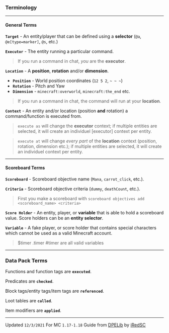 ### Terminology
---
#### General Terms

**`Target`** - An entity/player that can be defined using a **selector** (`@a`, `@e[type=marker]`, `@s`, etc.)

**`Executor`** - The entity running a particular command.
> If you run a command in chat, *you* are the **executor**.

**`Location`** - A **position**, **rotation** and/or **dimension**.
 - **`Position`** - World position coordinates (`12 5 2`, `~ ~ ~`)
 - **`Rotation`** - Pitch and Yaw
 - **`Dimension`** - `minecraft:overworld`, `minecraft:the_end` etc.
> If you run a command in chat, the command will run at your **location**.

**`Context`** - An entity and/or location (position **and** rotation) a command/function is executed from.
> `execute as` will change the **executor** context; if multiple entities are selected, it will create an individuel [executor] context per entity.

> `execute at` will change *every part* of the **location** context (position, rotation, dimension etc.); if multiple entities are selected, it will create an individuel context per entity.



---

#### Scoreboard Terms

**`Scoreboard`** - Scoreboard objective name (`Mana`, `carrot_click`, etc.).

**`Criteria`** - Scoreboard objective criteria (`dummy`, `deathCount`, etc.).
> First you make a scoreboard with `scoreboard objectives add <scoreboard_name> <criteria>`

**`Score Holder`** - An entity, player, or **variable** that is able to hold a scoreboard value.
Score holders can be an **entity selector**.

**`Variable`** - A fake player, or score holder that contains special characters which cannot be used as a valid Minecraft account.
> $timer .timer #timer are all valid variables

---


### Data Pack Terms

Functions and function tags are **`executed`**.

Predicates are **`checked`**.

Block tags/entity tags/item tags are **`referenced`**.

Loot tables are **`called`**.

Item modifiers are **`applied`**.

---
Updated `12/3/2021`
For MC `1.17-1.18`
Guide from [DPELib](https://github.com/iRedSC/DPELib) by [iRedSC](https://github.com/iRedSC)